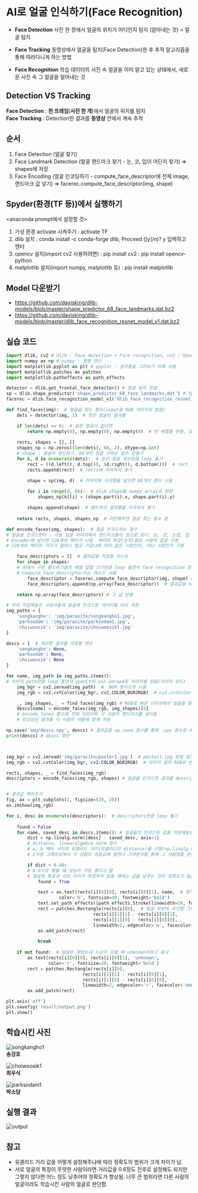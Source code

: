 

# AI로 얼굴 인식하기(Face Recognition)

* **Face Detection**
사진 한 장에서 얼굴의 위치가 어디인지 탐지 (알아내는 것)  = 얼굴 탐지

* **Face Tracking**
동영상에서 얼굴을 탐지(Face Detection)한 후 추적 알고리즘을 통해 따라다니게 하는 방법

* **Face Recognition**
학습 데이터의 사진 속 얼굴을 이미 알고 있는 상태에서, 새로운 사진 속 그 얼굴을 알아내는 것

Detection VS Tracking
---
**Face Detection** : **한 프레임**(**사진 한 개**)에서 얼굴의 위치를 탐지  
**Face Tracking** : Detection한 결과를 **동영상** 안에서 계속 추적

## 순서
1. Face Detection (얼굴 찾기)
2. Face Landmark Detection (얼굴 랜드마크 찾기 - 눈, 코, 입이 어딘지 찾기) 
    => shapes에 저장
3. Face Encoding (얼굴 인코딩하기 - compute_face_descriptor에 전체 image, 랜드마크 값 넣기) 
    => facerec.compute_face_descriptor(img, shape)

## Spyder(환경(TF 등))에서 실행하기
<anaconda prompt에서 설정할 것>
1. 가상 환경 activate 시켜주기 : activate TF
2. dlib 설치 : conda install -c conda-forge dlib, Proceed ([y]/n)? y 입력하고 엔터
3. opencv 설치(import cv2 사용하려면) : pip install cv2 : pip install opencv-python
4. matplotlib 설치(import numpy, matplotlib 등) : pip install matplotlib

## Model 다운받기
* https://github.com/davisking/dlib-models/blob/master/shape_predictor_68_face_landmarks.dat.bz2
* https://github.com/davisking/dlib-models/blob/master/dlib_face_recognition_resnet_model_v1.dat.bz2


## 실습 코드
``` python
import dlib, cv2 # dlib : Face detection + Face recognition, cv2 : OpenCV : 이미지 작업
import numpy as np # numpy : 행렬 연산
import matplotlib.pyplot as plt # pyplot : 결과물을 그려보기 위해 사용
import matplotlib.patches as patches
import matplotlib.patheffects as path_effects

detector = dlib.get_frontal_face_detector() # 얼굴 탐지 모델
sp = dlib.shape_predictor('shape_predictor_68_face_landmarks.dat') # 얼굴 랜드마크 탐지 모델
facerec = dlib.face_recognition_model_v1('dlib_face_recognition_resnet_model_v1.dat') # 얼굴 인식 모델

def find_faces(img):  # 얼굴을 찾는 함수(input을 RGB 이미지로 받음)
    dets = detector(img, 1)  # 찾은 얼굴의 결과물

    if len(dets) == 0:  # 찾은 얼굴이 없다면
        return np.empty(0), np.empty(0), np.empty(0)  # 빈 배열들 반환, 로직 끝
    
    rects, shapes = [], []
    shapes_np = np.zeros((len(dets), 68, 2), dtype=np.int)  
    # shape : 얼굴의 랜드마크, 68개의 점을 구하는 함수 만들기
    for k, d in enumerate(dets):  # 찾은 얼굴 개수만큼 loop 돌기
        rect = ((d.left(), d.top()), (d.right(), d.bottom()))  # rect 변수에 얼굴(사각형 박스)의 왼쪽, 위, 오른쪽, 아래 좌표 넣기
        rects.append(rect)  # rects에 차곡차곡 쌓기

        shape = sp(img, d)  # 이미지와 사각형을 넣으면 68개의 점이 나옴
        
        for i in range(0, 68):  # dlib shape를 numpy array로 변환
            shapes_np[k][i] = (shape.part(i).x, shape.part(i).y)

        shapes.append(shape)  # 랜드마크 결과물을 차곡차곡 쌓기
        
    return rects, shapes, shapes_np  # 리턴해주면 얼굴 찾는 함수 끝

def encode_faces(img, shapes):  # 얼굴 인코드하는 함수
# 얼굴을 인코드한다 : 사람 얼굴 이미지에서 랜드마크들이 점으로 있다, 눈, 코, 눈썹, 입 턱 등등의 랜드마크 정보를
# Encoder에 넣으면 128개의 벡터가 나옴. 벡터의 특징(숫자)들로 사람의 얼굴 구분
# 128개의 벡터의 거리가 얼마나 멀고 가깝냐에 따라 같은 사람인지, 아닌 사람인지 구분

    face_descriptors = []  # 결과값을 저장할 리스트
    for shape in shapes:  
    # 위에서 구한 랜드마크들의 배열 집합 크기만큼 loop 돌면서 face recognition 모델 돌림
    # compute_face_descriptor라는 메소드 사용
        face_descriptor = facerec.compute_face_descriptor(img, shape) # 이미지와 랜드마크 사용
        face_descriptors.append(np.array(face_descriptor))  # 결과값을 numpyarray로 바꿔서 차곡차곡 쌓기

    return np.array(face_descriptors) # 그 값 반환

# 미리 저장해놓은 사용자들의 얼굴에 인코드된 데이터를 미리 저장 
img_paths = {
    'songkangho': 'img/parasite/songkangho1.jpg',
    'parksodam': 'img/parasite/parksodam1.jpg',
    'choiwoosik': 'img/parasite/choiwoosik1.jpg'
}

descs = {  # 계산한 결과를 저장할 변수
    'songkangho': None,
    'parksodam': None,
    'choiwoosik': None
}

for name, img_path in img_paths.items():  
# 이미지 path만큼 loop 돌면서 openCV의 cv2.imread로 이미지를 읽음(이미지 로드)
    img_bgr = cv2.imread(img_path)  #  BGR 형식으로 나옴
    img_rgb = cv2.cvtColor(img_bgr, cv2.COLOR_BGR2RGB)  # cv2.cvtColor() : 컬러 체계를 바꿈 => BGR을 RGB로 바꿈

    _, img_shapes, _ = find_faces(img_rgb) # RGB로 바꾼 이미지에서 얼굴을 찾아서 shape들을 받아옴(랜드마크)
    descs[name] = encode_faces(img_rgb, img_shapes)[0] 
    # encode_faces 함수에 전체 이미지와 각 사람의 랜드마크를 넣어줌
    # 인코딩된 결과를 각 사람의 이름에 맞게 저장

np.save('img/descs.npy', descs) # 결과값을 np.save 함수를 통해 .npy 함수로 써줌
print(descs) # descs 확인



img_bgr = cv2.imread('img/parasite/poster1.jpg')  # poster1.jpg 파일 읽기 
img_rgb = cv2.cvtColor(img_bgr, cv2.COLOR_BGR2RGB)  # 이미지 컬러 RGB로 변환

rects, shapes, _ = find_faces(img_rgb)
descriptors = encode_faces(img_rgb, shapes) # 얼굴을 인코드한 결과를 descriptors로 받아옴


# 결과값 뿌려주기
fig, ax = plt.subplots(1, figsize=(20, 20))
ax.imshow(img_rgb)

for i, desc in enumerate(descriptors):  # descriptors만큼 loop 돌기
    
    found = False
    for name, saved_desc in descs.items(): # 얼굴들의 인코드된 값을 저장해놓은 descs
        dist = np.linalg.norm([desc] - saved_desc, axis=1)
        # distance, linearalgebra norm 함수
        # a, b 벡터 사이의 유클리드 거리(유클리디안 distance)를 구함(np.linalg.norm(a-b))
        # 2차원 그래프상에서 각 사람의 좌표값에 얼마나 가까운지를 통해 그 사람임을 판단

        if dist < 0.48:  
        # 0.6으로 했을 때 성능이 가장 좋다고 함
        # 얼굴의 특징과 서로 차이가 뚜렷하지 않을 때에는 값을 낮추는 것이 정확도가 높음을 확인
            found = True

            text = ax.text(rects[i][0][0], rects[i][0][1], name,  # 찾게 되면 그 사람의 name을 쓰기
                    color='b', fontsize=40, fontweight='bold')
            text.set_path_effects([path_effects.Stroke(linewidth=10, foreground='white'), path_effects.Normal()])
            rect = patches.Rectangle(rects[i][0],  # 얼굴 부분에 사각형 그리기
                                 rects[i][1][1] - rects[i][0][1],
                                 rects[i][1][0] - rects[i][0][0],
                                 linewidth=2, edgecolor='w', facecolor='none')
            ax.add_patch(rect)

            break
    
    if not found:  # 얼굴은 찾았는데 누군지 모를 때 unknown이라고 표시
        ax.text(rects[i][0][0], rects[i][0][1], 'unknown',
                color='r', fontsize=20, fontweight='bold')
        rect = patches.Rectangle(rects[i][0],
                             rects[i][1][1] - rects[i][0][1],
                             rects[i][1][0] - rects[i][0][0],
                             linewidth=2, edgecolor='r', facecolor='none')
        ax.add_patch(rect)

plt.axis('off')
plt.savefig('result/output.png')
plt.show()

```

## 학습시킨 사진
![songkangho1](https://user-images.githubusercontent.com/34376342/99348591-4b3b6800-28dd-11eb-96dc-1d49674edcef.jpg)  
**송강호**

![choiwoosik1](https://user-images.githubusercontent.com/34376342/99348671-73c36200-28dd-11eb-850f-7113b84a8a75.jpg)  
**최우식**

![parksodam1](https://user-images.githubusercontent.com/34376342/99348764-abcaa500-28dd-11eb-94a7-edc6d8f9a761.jpg)  
**박소담**

## 실행 결과
![output](https://user-images.githubusercontent.com/34376342/99348512-1deeba00-28dd-11eb-819d-d50fd2d53ce5.png)  


## 참고
* 유클리드 거리 값을 어떻게 설정해주냐에 따라 정확도의 범위가 크게 차이가 남.
* 서로 얼굴의 특징이 뚜렷한 사람이라면 거리값을 0.6정도 전후로 설정해도 되지만 그렇지 않다면 어느 정도 낮추어야 정확도가 향상됨. 너무 큰 범위라면 다른 사람의 얼굴이라도 학습시킨 사람의 얼굴로 판단함.

